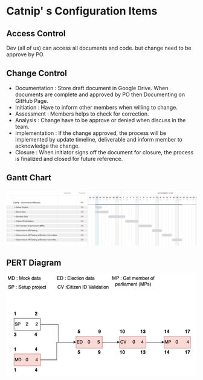 # Catnip' s Configuration Items


## Access Control
Dev (all of us) can access all documents and code. but change need to be approve by PO.


## Change Control

- Documentation : Store draft document in Google Drive. When documents are complete and approved by PO then Documenting on GitHub Page.
- Initiation : Have to inform other members when willing to change.
- Assessment : Members helps to check for correction.
- Analysis : Change have to be approve or denied when discuss in the team.
- Implementation : If the change approved, the process will be implemented by update timeline, deliverable and inform member to acknowledge the change.
- Closure : When initiator signs off the document for closure, the process is finalized and closed for future reference.


## Gantt Chart
![GanttChart](gantt-edited.png)


## PERT Diagram

![PERT](PERT-edited.png)
